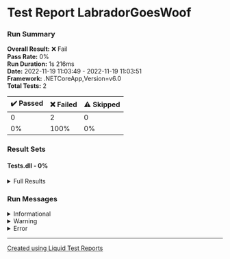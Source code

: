 ﻿
# Test Report LabradorGoesWoof
### Run Summary

<p>
<strong>Overall Result:</strong> ❌ Fail <br />
<strong>Pass Rate:</strong> 0% <br />
<strong>Run Duration:</strong> 1s 216ms <br />
<strong>Date:</strong> 2022-11-19 11:03:49 - 2022-11-19 11:03:51 <br />
<strong>Framework:</strong> .NETCoreApp,Version=v6.0 <br />
<strong>Total Tests:</strong> 2 <br />
</p>

<table>
<thead>
<tr>
<th>✔️ Passed</th>
<th>❌ Failed</th>
<th>⚠️ Skipped</th>
</tr>
</thead>
<tbody>
<tr>
<td>0</td>
<td>2</td>
<td>0</td>
</tr>
<tr>
<td>0%</td>
<td>100%</td>
<td>0%</td>
</tr>
</tbody>
</table>

### Result Sets
#### Tests.dll - 0%
<details>
<summary>Full Results</summary>
<table>
<thead>
<tr>
<th>Result</th>
<th>Test</th>
<th>Duration</th>
</tr>
</thead>
<tr>
<td> ❌ Failed </td>
<td>Tests.UnitTestBarkCounter.TestInvalidFormat<blockquote><details>
<summary>Error</summary>
<strong>Message:</strong>
<pre><code>Assert.Equal() Failure
Expected: -1
Actual:   0</code></pre>
<strong>Stack Trace:</strong>
<pre><code>   at Tests.UnitTestBarkCounter.TestInvalidFormat() in /home/runner/work/csharp-evaluation-intro-november-2022/csharp-evaluation-intro-november-2022/LabradorGoesWoof/Tests/UnitTestBarkCounter.cs:line 28</code></pre>
</details></blockquote>
</td>
<td>5ms</td>
</tr>
<tr>
<td> ❌ Failed </td>
<td>Tests.UnitTestBarkCounter.TestBarkCounter<blockquote><details>
<summary>Error</summary>
<strong>Message:</strong>
<pre><code>Assert.Equal() Failure
Expected: 29
Actual:   0</code></pre>
<strong>Stack Trace:</strong>
<pre><code>   at Tests.UnitTestBarkCounter.TestBarkCounter() in /home/runner/work/csharp-evaluation-intro-november-2022/csharp-evaluation-intro-november-2022/LabradorGoesWoof/Tests/UnitTestBarkCounter.cs:line 13</code></pre>
</details></blockquote>
</td>
<td>< 1ms</td>
</tr>
</tbody>
</table>
</details>

### Run Messages
<details>
<summary>Informational</summary>
<pre><code>
[xUnit.net 00:00:00.00] xUnit.net VSTest Adapter v2.4.3+1b45f5407b (64-bit .NET 6.0.11)
[xUnit.net 00:00:00.43]   Discovering: Tests
[xUnit.net 00:00:00.47]   Discovered:  Tests
[xUnit.net 00:00:00.48]   Starting:    Tests
[xUnit.net 00:00:00.55]       Assert.Equal() Failure
[xUnit.net 00:00:00.55]       Expected: -1
[xUnit.net 00:00:00.55]       Actual:   0
[xUnit.net 00:00:00.55]       Stack Trace:
[xUnit.net 00:00:00.56]         /home/runner/work/csharp-evaluation-intro-november-2022/csharp-evaluation-intro-november-2022/LabradorGoesWoof/Tests/UnitTestBarkCounter.cs(28,0): at Tests.UnitTestBarkCounter.TestInvalidFormat()
[xUnit.net 00:00:00.56]       Assert.Equal() Failure
[xUnit.net 00:00:00.56]       Expected: 29
[xUnit.net 00:00:00.56]       Actual:   0
[xUnit.net 00:00:00.56]       Stack Trace:
[xUnit.net 00:00:00.56]         /home/runner/work/csharp-evaluation-intro-november-2022/csharp-evaluation-intro-november-2022/LabradorGoesWoof/Tests/UnitTestBarkCounter.cs(13,0): at Tests.UnitTestBarkCounter.TestBarkCounter()
[xUnit.net 00:00:00.56]   Finished:    Tests
</code></pre>
</details>

<details>
<summary>Warning</summary>
<pre><code>
</code></pre>
</details>

<details>
<summary>Error</summary>
<pre><code>
[xUnit.net 00:00:00.55]     Tests.UnitTestBarkCounter.TestInvalidFormat [FAIL]
[xUnit.net 00:00:00.56]     Tests.UnitTestBarkCounter.TestBarkCounter [FAIL]
</code></pre>
</details>



----

[Created using Liquid Test Reports](https://github.com/kurtmkurtm/LiquidTestReports)